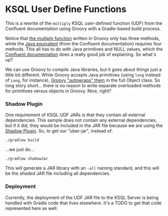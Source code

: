 # KSQL User Define Functions
This is a rewrite of the `multiply` KSQL user-defined function (UDF) from the Confluent documentation using Groovy with a Gradle-based build process.

Notice that [the multiply function](src/main/groovy/Multiply.groovy) written in Groovy only has three methods, while the [Java equivalent](https://docs.confluent.io/current/ksql/docs/udf.html#example-udf-class) (from the Confluent documentation) requires four methods. This all has to do with Java primitives and NULL values, which the [Confluent documentation](https://docs.confluent.io/current/ksql/docs/udf.html#null-handling) does a really good job of explaining. So what's up?

We can use Groovy to compile Java libraries, but it goes about things just a little bit different. While Groovy accepts Java primitives (using `long` instead of `Long`, for instance), [Groovy "autowraps" them](https://stackoverflow.com/questions/37055883/explain-groovy-docs-on-autowrapping-primitives-and-wrappers) in the full Object class. So long story short... there is no reason to write separate overloaded methods for primitives versus objects in Groovy. Nice, right?

### Shadow Plugin
One requirement of KSQL UDF JARs is that they contain all external dependencies. This sample does not contain any external dependencies, but if it did, they would be included in the JAR file because we are using the [Shadow Plugin](https://plugins.gradle.org/plugin/com.github.johnrengelman.shadow). So, to get our "uber-jar", instead of:

`./gradlew build`

...we just do...

`./gradlew shadowJar`

This will generate a JAR library with an `-all` naming standard, and this will be the _shaded_ JAR file including all dependencies.

### Deployment
Currently, the deployment of the UDF JAR file to the KSQL Server is being handled with Gradle code that lives elsewhere. It's a TODO to get that code represented here as well.